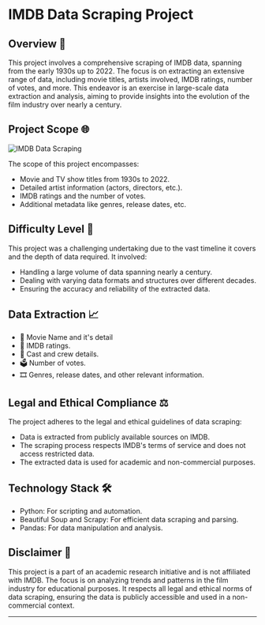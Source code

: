 # IMDB Data Scraping Project

## Overview 🎥

This project involves a comprehensive scraping of IMDB data, spanning from the early 1930s up to 2022. The focus is on extracting an extensive range of data, including movie titles, artists involved, IMDB ratings, number of votes, and more. This endeavor is an exercise in large-scale data extraction and analysis, aiming to provide insights into the evolution of the film industry over nearly a century.

## Project Scope 🌐

![IMDB Data Scraping]([https://example.com/imdb-data-scraping.gif](https://miro.medium.com/v2/resize:fit:640/1*fk4Qmbbx4phwXWCX6YQqXw.gif))

The scope of this project encompasses:

- Movie and TV show titles from 1930s to 2022.
- Detailed artist information (actors, directors, etc.).
- IMDB ratings and the number of votes.
- Additional metadata like genres, release dates, etc.

## Difficulty Level 🚀

This project was a challenging undertaking due to the vast timeline it covers and the depth of data required. It involved:

- Handling a large volume of data spanning nearly a century.
- Dealing with varying data formats and structures over different decades.
- Ensuring the accuracy and reliability of the extracted data.

## Data Extraction 📈

- 🎥 Movie Name and it's detail
- 🌟 IMDB ratings.
- 👥 Cast and crew details.
- 🗳️ Number of votes.
- 🎞️ Genres, release dates, and other relevant information.

## Legal and Ethical Compliance ⚖️

The project adheres to the legal and ethical guidelines of data scraping:

- Data is extracted from publicly available sources on IMDB.
- The scraping process respects IMDB's terms of service and does not access restricted data.
- The extracted data is used for academic and non-commercial purposes.

## Technology Stack 🛠️

- Python: For scripting and automation.
- Beautiful Soup and Scrapy: For efficient data scraping and parsing.
- Pandas: For data manipulation and analysis.
## Disclaimer 📝

This project is a part of an academic research initiative and is not affiliated with IMDB. The focus is on analyzing trends and patterns in the film industry for educational purposes. It respects all legal and ethical norms of data scraping, ensuring the data is publicly accessible and used in a non-commercial context.

---
